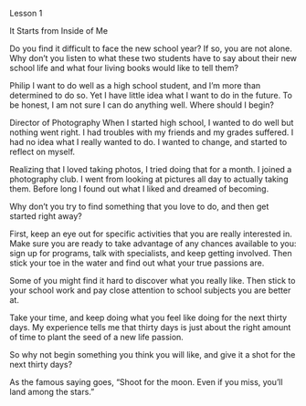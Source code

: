 Lesson 1 

It Starts from Inside of Me 

Do you find it difficult to face the new school year? If so, you are not alone. Why don’t you listen to what these two students have to say about their new school life and what four living books would like to tell them? 

Philip 
I want to do well as a high school student, and I’m more than determined to do so. Yet I have little idea what I want to do in the future. To be honest, I am not sure I can do anything well. Where should I begin? 

Director of Photography 
When I started high school, I wanted to do well but nothing went right. I had troubles with my friends and my grades suffered. I had no idea what I really wanted to do. I wanted to change, and started to reflect on myself. 

Realizing that I loved taking photos, I tried doing that for a month. I joined a photography club. I went from looking at pictures all day to actually taking them. Before long I found out what I liked and dreamed of becoming.

Why don’t you try to find something that you love to do, and then get started right away?  

First, keep an eye out for specific activities that you are really interested in. Make sure you are ready to take advantage of any chances available to you: sign up for programs, talk with specialists, and keep getting involved. Then stick your toe in the water and find out what your true passions are. 

Some of you might find it hard to discover what you really like. Then stick to your school work and pay close attention to school subjects you are better at. 

Take your time, and keep doing what you feel like doing for the next thirty days. My experience tells me that thirty days is just about the right amount of time to plant the seed of a new life passion. 

So why not begin something you think you will like, and give it a shot for the next thirty days? 

As the famous saying goes, “Shoot for the moon. Even if you miss, you’ll land among the stars.”
